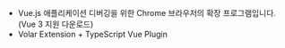 - Vue.js 애플리케이션 디버깅을 위한 Chrome 브라우저의 확장 프로그램입니다. (Vue 3 지원 다운로드)
- Volar Extension + TypeScript Vue Plugin